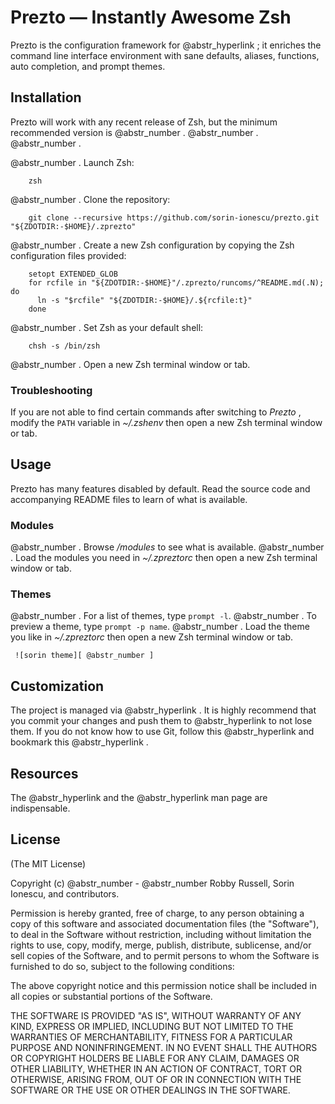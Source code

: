 # Prezto — Instantly Awesome Zsh

Prezto is the configuration framework for @abstr_hyperlink ; it enriches the command line interface environment with sane defaults, aliases, functions, auto completion, and prompt themes.

## Installation

Prezto will work with any recent release of Zsh, but the minimum recommended version is @abstr_number . @abstr_number . @abstr_number .

@abstr_number . Launch Zsh:
    
    
        zsh
    

@abstr_number . Clone the repository:
    
    
        git clone --recursive https://github.com/sorin-ionescu/prezto.git "${ZDOTDIR:-$HOME}/.zprezto"
    

@abstr_number . Create a new Zsh configuration by copying the Zsh configuration files provided:
    
    
        setopt EXTENDED_GLOB
        for rcfile in "${ZDOTDIR:-$HOME}"/.zprezto/runcoms/^README.md(.N); do
          ln -s "$rcfile" "${ZDOTDIR:-$HOME}/.${rcfile:t}"
        done
    

@abstr_number . Set Zsh as your default shell:
    
    
        chsh -s /bin/zsh
    

@abstr_number . Open a new Zsh terminal window or tab.

### Troubleshooting

If you are not able to find certain commands after switching to _Prezto_ , modify the `PATH` variable in _~/.zshenv_ then open a new Zsh terminal window or tab.

## Usage

Prezto has many features disabled by default. Read the source code and accompanying README files to learn of what is available.

### Modules

@abstr_number . Browse _/modules_ to see what is available. @abstr_number . Load the modules you need in _~/.zpreztorc_ then open a new Zsh terminal window or tab.

### Themes

@abstr_number . For a list of themes, type `prompt -l`. @abstr_number . To preview a theme, type `prompt -p name`. @abstr_number . Load the theme you like in _~/.zpreztorc_ then open a new Zsh terminal window or tab.
    
    
     ![sorin theme][ @abstr_number ]
    

## Customization

The project is managed via @abstr_hyperlink . It is highly recommend that you commit your changes and push them to @abstr_hyperlink to not lose them. If you do not know how to use Git, follow this @abstr_hyperlink and bookmark this @abstr_hyperlink .

## Resources

The @abstr_hyperlink and the @abstr_hyperlink man page are indispensable.

## License

(The MIT License)

Copyright (c) @abstr_number - @abstr_number Robby Russell, Sorin Ionescu, and contributors.

Permission is hereby granted, free of charge, to any person obtaining a copy of this software and associated documentation files (the "Software"), to deal in the Software without restriction, including without limitation the rights to use, copy, modify, merge, publish, distribute, sublicense, and/or sell copies of the Software, and to permit persons to whom the Software is furnished to do so, subject to the following conditions:

The above copyright notice and this permission notice shall be included in all copies or substantial portions of the Software.

THE SOFTWARE IS PROVIDED "AS IS", WITHOUT WARRANTY OF ANY KIND, EXPRESS OR IMPLIED, INCLUDING BUT NOT LIMITED TO THE WARRANTIES OF MERCHANTABILITY, FITNESS FOR A PARTICULAR PURPOSE AND NONINFRINGEMENT. IN NO EVENT SHALL THE AUTHORS OR COPYRIGHT HOLDERS BE LIABLE FOR ANY CLAIM, DAMAGES OR OTHER LIABILITY, WHETHER IN AN ACTION OF CONTRACT, TORT OR OTHERWISE, ARISING FROM, OUT OF OR IN CONNECTION WITH THE SOFTWARE OR THE USE OR OTHER DEALINGS IN THE SOFTWARE.
